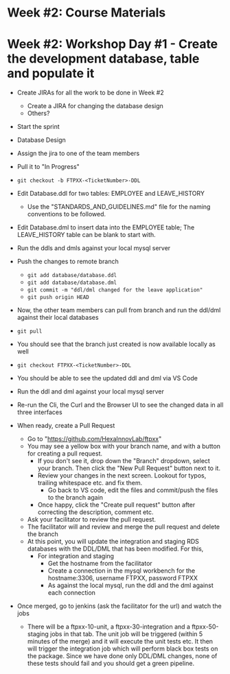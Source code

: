 # Week #2: Course Materials


# Week #2: Workshop Day #1 - Create the development database, table and populate it
  * Create JIRAs for all the work to be done in Week #2 
    * Create a JIRA for changing the database design
    * Others?
  * Start the sprint
    
  * Database Design
  * Assign the jira to one of the team members  
  * Pull it to "In Progress"
  * `git checkout -b FTPXX-<TicketNumber>-DDL`
  * Edit Database.ddl for two tables: EMPLOYEE and LEAVE_HISTORY
    * Use the "STANDARDS_AND_GUIDELINES.md" file for the naming conventions to be followed.
  * Edit Database.dml to insert data into the EMPLOYEE table; The LEAVE_HISTORY table can be blank to start with.
  * Run the ddls and dmls against your local mysql server
  * Push the changes to remote branch
    * `git add database/database.ddl`
    * `git add database/database.dml`
    * `git commit -m "ddl/dml changed for the leave application"`
    * `git push origin HEAD`
  * Now, the other team members can pull from branch and run the ddl/dml against their local databases
  * `git pull`
  * You should see that the branch just created is now available locally as well
  * `git checkout FTPXX-<TicketNumber>-DDL`
  * You should be able to see the updated ddl and dml via VS Code
  * Run the ddl and dml against your local mysql server
  * Re-run the Cli, the Curl and the Browser UI to see the changed data in all three interfaces
  * When ready, create a Pull Request
    * Go to "https://github.com/HexaInnovLab/ftpxx"
    * You may see a yellow box with your branch name, and with a button for creating a pull request.
      * If you don't see it, drop down the "Branch" dropdown, select your branch. Then click the "New Pull Request" button next to it.
      * Review your changes in the next screen. Lookout for typos, trailing whitespace etc. and fix them.
         * Go back to VS code, edit the files and commit/push the files to the branch again
       * Once happy, click the "Create pull request" button after correcting the description, comment etc.
     * Ask your facilitator to review the pull request.
     * The facilitator will and review and merge the pull request and delete the branch
     * At this point, you will update the integration and staging RDS databases with the DDL/DML that has been modified. For this,
       * For integration and staging
         * Get the hostname from the facilitator
         * Create a connection in the mysql workbench for the hostname:3306, username FTPXX, password FTPXX
         * As against the local mysql, run the ddl and the dml against each connection
   * Once merged, go to jenkins (ask the facilitator for the url) and watch the jobs
     * There will be a ftpxx-10-unit, a ftpxx-30-integration and a ftpxx-50-staging jobs in that tab. The unit job will be triggered (within 5 minutes of the merge) and it will execute the unit tests etc. It then will trigger the integration job which will perform black box tests on the package. Since we have done only DDL/DML changes, none of these tests should fail and you should get a green pipeline.
     
  
